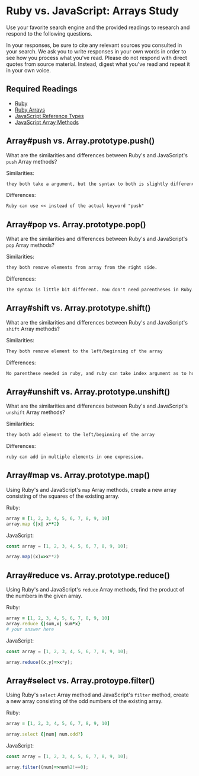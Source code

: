 # Ruby vs. JavaScript: Arrays Study

Use your favorite search engine and the provided readings to research and
respond to the following questions.

In your responses, be sure to cite any relevant sources you consulted in your
search. We ask you to write responses in your own words in order to see how you
process what you've read. Please do not respond with direct quotes from source
material. Instead, digest what you've read and repeat it in your own voice.

## Required Readings

-   [Ruby](https://github.com/ga-wdi-boston/ruby)
-   [Ruby Arrays](https://github.com/ga-wdi-boston/ruby-arrays)
-   [JavaScript Reference Types](https://github.com/ga-wdi-boston/js-reference-types)
-   [JavaScript Array Methods](https://github.com/ga-wdi-boston/js-array-methods)

## Array#push vs. Array.prototype.push()

What are the similarities and differences between Ruby's and JavaScript's `push`
Array methods?

Similarities:

```md
they both take a argument, but the syntax to both is slightly difference.
```

Differences:

```md
Ruby can use << instead of the actual keyword "push"
```

## Array#pop vs. Array.prototype.pop()

What are the similarities and differences between Ruby's and JavaScript's `pop`
Array methods?

Similarities:

```md
they both remove elements from array from the right side.
```

Differences:

```md
The syntax is little bit different. You don't need parentheses in Ruby. You can also put in an index argument in ruby to delete more elements in one go.
```

## Array#shift vs. Array.prototype.shift()

What are the similarities and differences between Ruby's and JavaScript's
`shift` Array methods?

Similarities:

```md
They both remove element to the left/beginning of the array
```

Differences:

```md
No parenthese needed in ruby, and ruby can take index argument as to how many elements you want to delete.
```

## Array#unshift vs. Array.prototype.unshift()

What are the similarities and differences between Ruby's and JavaScript's
`unshift` Array methods?

Similarities:

```md
they both add element to the left/beginning of the array
```

Differences:

```md
ruby can add in multiple elements in one expression.
```

## Array#map vs. Array.prototype.map()

Using Ruby's and JavaScript's `map` Array methods, create a new array consisting
of the squares of the existing array.

Ruby:

```ruby
array = [1, 2, 3, 4, 5, 6, 7, 8, 9, 10]
array.map {|x| x**2}
```

JavaScript:

```javascript
const array = [1, 2, 3, 4, 5, 6, 7, 8, 9, 10];

array.map((x)=>x**2)
```

## Array#reduce vs. Array.prototype.reduce()

Using Ruby's and JavaScript's `reduce` Array methods, find the product of the
numbers in the given array.

Ruby:

```ruby
array = [1, 2, 3, 4, 5, 6, 7, 8, 9, 10]
array.reduce {|sum,x| sum*x}
# your answer here
```

JavaScript:

```javascript
const array = [1, 2, 3, 4, 5, 6, 7, 8, 9, 10];

array.reduce((x,y)=>x*y);

```

## Array#select vs. Array.protoype.filter()

Using Ruby's `select` Array method and JavaScript's `filter` method, create a
new array consisting of the odd numbers of the existing array.

Ruby:

```ruby
array = [1, 2, 3, 4, 5, 6, 7, 8, 9, 10]

array.select {|num| num.odd?}
```

JavaScript:

```javascript
const array = [1, 2, 3, 4, 5, 6, 7, 8, 9, 10];

array.filter((num)=>num%2!==0);
```

